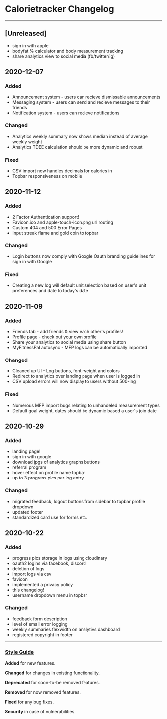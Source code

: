 # Calorietracker Changelog

---
## [Unreleased]
- sign in with apple
- bodyfat % calculator and body measurement tracking
- share analytics view to social media (fb/twitter/ig)

## 2020-12-07
### Added
- Announcement system - users can recieve dismissable announcements
- Messaging system - users can send and recieve messages to their friends
- Notification system - users can recieve notifications

### Changed
- Analytics weekly summary now shows median instead of average weekly weight
- Analytics TDEE calculation should be more dynamic and robust

### Fixed
- CSV import now handles decimals for calories in
- Topbar responsiveness on mobile

## 2020-11-12
### Added
- 2 Factor Authentication support!
- Favicon.ico and apple-touch-icon.png url routing
- Custom 404 and 500 Error Pages
- Input streak flame and gold coin to topbar

### Changed
- Login buttons now comply with Google Oauth branding guidelines for sign in with Google

### Fixed
- Creating a new log will default unit selection based on user's unit preferences and date to today's date

## 2020-11-09
### Added
- Friends tab - add friends & view each other's profiles!
- Profile page - check out your own profile
- Share your analytics to social media using share button
- MyFitnessPal autosync - MFP logs can be automatically imported

### Changed
- Cleaned up UI - Log buttons, font-weight and colors
- Redirect to analytics over landing page when user is logged in
- CSV upload errors will now display to users without 500-ing

### Fixed
- Numerous MFP import bugs relating to unhandeled measurement types
- Default goal weight, dates should be dynamic based a user's join date



## 2020-10-29
### Added
- landing page!
- sign in with google
- download jpgs of analytics graphs buttons
- referral program
- hover effect on profile name topbar
- up to 3 progress pics per log entry

### Changed
- migrated feedback, logout buttons from sidebar to topbar profile dropdown
- updated footer
- standardized card use for forms etc.


## 2020-10-22
### Added
- progress pics storage in logs using cloudinary
- oauth2 logins via facebook, discord
- deletion of logs
- import logs via csv
- favicon
- implemented a privacy policy
- this changelog!
- username dropdown menu in topbar

### Changed
- feedback form description
- level of email error logging
- weekly summaries flexwidth on analytivs dashboard
- registered copyright in footer


---


### [Style Guide](https://keepachangelog.com/en/1.0.0/)

**Added** for new features.

**Changed** for changes in existing functionality.

**Deprecated** for soon-to-be removed features.

**Removed** for now removed features.

**Fixed** for any bug fixes.

**Security** in case of vulnerabilities.

